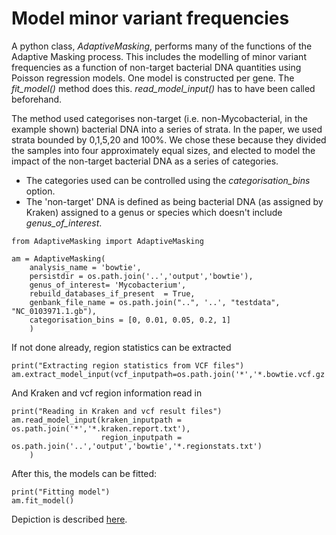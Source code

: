 # Model minor variant frequencies

A python class, *AdaptiveMasking*, performs many of the functions of the Adaptive Masking process.  This includes the modelling of minor variant frequencies as a function of non-target bacterial DNA quantities using Poisson regression models.  One model is constructed per gene.
The *fit_model()* method does this.  *read_model_input()* has to have been called beforehand.


The method used categorises non-target (i.e. non-Mycobacterial, in the example shown) bacterial DNA into a series of strata.  In the paper, we used strata bounded by 0,1,5,20 and 100%.  We chose these because they divided the samples into four approximately equal sizes, and elected to model the impact of the non-target bacterial DNA as a series of categories.
* The categories used can be controlled using the *categorisation_bins* option.
* The 'non-target' DNA is defined as being bacterial DNA (as assigned by Kraken) assigned to a genus or species which doesn't include *genus_of_interest*.

```
from AdaptiveMasking import AdaptiveMasking

am = AdaptiveMasking(
	analysis_name = 'bowtie',
	persistdir = os.path.join('..','output','bowtie'),
	genus_of_interest= 'Mycobacterium',
	rebuild_databases_if_present  = True,
	genbank_file_name = os.path.join("..", '..', "testdata", "NC_0103971.1.gb"),
    categorisation_bins = [0, 0.01, 0.05, 0.2, 1]
	)

```

If not done already, region statistics can be extracted
```
print("Extracting region statistics from VCF files")
am.extract_model_input(vcf_inputpath=os.path.join('*','*.bowtie.vcf.gz'))
```

And Kraken and vcf region information read in
```
print("Reading in Kraken and vcf result files")
am.read_model_input(kraken_inputpath = os.path.join('*','*.kraken.report.txt'),
				    region_inputpath = os.path.join('..','output','bowtie','*.regionstats.txt')
	)
```

After this, the models can be fitted:
```
print("Fitting model")
am.fit_model()
```
Depiction is described [here](depict.md).

